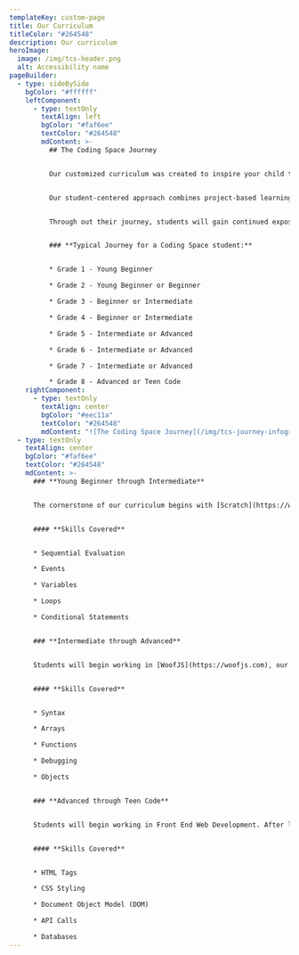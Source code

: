 ```yaml
---
templateKey: custom-page
title: Our Curriculum
titleColor: "#264548"
description: Our curriculum
heroImage:
  image: /img/tcs-header.png
  alt: Accessibility name
pageBuilder:
  - type: sideBySide
    bgColor: "#ffffff"
    leftComponent:
      - type: textOnly
        textAlign: left
        bgColor: "#faf6ee"
        textColor: "#264548"
        mdContent: >-
          ## The Coding Space Journey


          Our customized curriculum was created to inspire your child to achieve their maximum potential through multiple years of coding with us.


          Our student-centered approach combines project-based learning with unique platforms like WoofJS to create a personalized education experience, allowing students to be challenged at their individual level and pace. 


          T﻿hrough out their journey, students will gain continued exposure to computer science principles.


          ### **T﻿ypical Journey for a Coding Space student:**


          * Grade 1 - Young Beginner

          * G﻿rade 2 - Young Beginner or Beginner

          * G﻿rade 3 - Beginner or Intermediate

          * G﻿rade 4 - Beginner or Intermediate

          * G﻿rade 5 - Intermediate or Advanced

          * G﻿rade 6 - Intermediate or Advanced

          * G﻿rade 7 - Intermediate or Advanced

          * G﻿rade 8 - Advanced or Teen Code
    rightComponent:
      - type: textOnly
        textAlign: center
        bgColor: "#eec11a"
        textColor: "#264548"
        mdContent: "![The Coding Space Journey](/img/tcs-journey-infographic-rocket.png)"
  - type: textOnly
    textAlign: center
    bgColor: "#faf6ee"
    textColor: "#264548"
    mdContent: >-
      ### **Young Beginner through Intermediate**


      The cornerstone of our curriculum begins with [Scratch](https://www.thecodingspace.com/blog/2022-02-04-celebrating-scratch-during-scratchweek), a block-based programming language built by MIT. Students ages 8-10 will likely start here. Students under the age of 8 will likely start in Code.org, a pre-cursor to Scratch, completing several projects there before advancing to Scratch.


      #### **S﻿kills Covered**


      * S﻿equential Evaluation

      * E﻿vents

      * V﻿ariables 

      * L﻿oops

      * C﻿onditional Statements


      ### **Intermediate through Advanced**


      S﻿tudents will begin working in [WoofJS](https://woofjs.com), our JavaScript learning platform, in the Intermediate class. 


      #### **S﻿kills Covered**


      * Syntax

      * Arrays

      * Functions

      * Debugging

      * Objects


      ### **Advanced through Teen Code**


      S﻿tudents will begin working in Front End Web Development. After learning how webpages are built and advancing their JavaScript knowledge to make them interactive, they'll delve further into using APIs to send and receive data and libraries and frameworks to bring their programs to the next level. Advanced programmers also will get the chance to build databases and explore backend development through Node.js or Python.


      #### **S﻿kills Covered**


      * H﻿TML Tags

      * CSS Styling

      * D﻿ocument Object Model (DOM)

      * A﻿PI Calls

      * D﻿atabases
---
```

